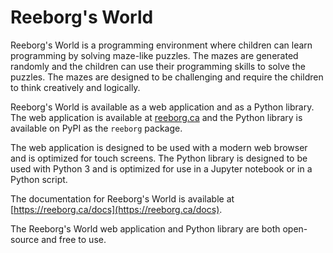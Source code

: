 # Reeborg's World

Reeborg's World is a programming environment where children can learn programming by solving maze-like puzzles. The mazes are generated randomly and the children can use their programming skills to solve the puzzles. The mazes are designed to be challenging and require the children to think creatively and logically.

Reeborg's World is available as a web application and as a Python library. The web application is available at [reeborg.ca](http://reeborg.ca) and the Python library is available on PyPI as the `reeborg` package.    

The web application is designed to be used with a modern web browser and is optimized for touch screens. The Python library is designed to be used with Python 3 and is optimized for use in a Jupyter notebook or in a Python script.

The documentation for Reeborg's World is available at [https://reeborg.ca/docs](https://reeborg.ca/docs).

The Reeborg's World web application and Python library are both open-source and free to use.